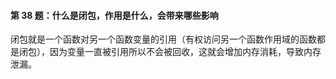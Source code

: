 #### 第 38 题：什么是闭包，作用是什么，会带来哪些影响

闭包就是一个函数对另一个函数变量的引用（有权访问另一个函数作用域的函数都是闭包），因为变量一直被引用所以不会被回收，这就会增加内存消耗，导致内存泄漏。
